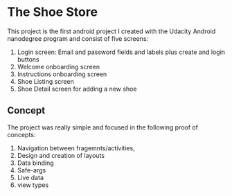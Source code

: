 # The Shoe Store

This project is the first android project I created with the Udacity Android nanodegree program and consist of five screens:

1. Login screen: Email and password fields and labels plus create and login buttons
2. Welcome onboarding screen
3. Instructions onboarding screen
4. Shoe Listing screen
5. Shoe Detail screen for adding a new shoe

## Concept

The project was really simple and focused in the following proof of concepts:

1. Navigation between fragemnts/activities, 
2. Design and creation of layouts 
3. Data binding
4. Safe-args
5. Live data
6. view types
